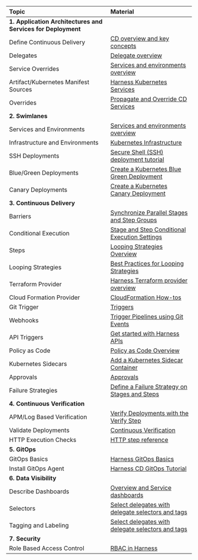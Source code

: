 | Topic | Material                                                                                                                                                              
| :------------------------------ | :------------------------------ | 
|**1. Application Architectures and Services for Deployment** | |
| Define Continuous Delivery | [CD overview and key concepts](https://developer.harness.io/docs/continuous-delivery/get-started/cd-pipeline-basics/) |
| Delegates | [Delegate overview ](https://developer.harness.io/docs/platform/delegates/delegate-concepts/delegate-overview/) |
| Service Overrides | [Services and environments overview](https://developer.harness.io/docs/continuous-delivery/get-started/services-and-environments-overview#service-overrides) |
| Artifact/Kubernetes Manifest Sources  | [Harness Kubernetes Services](https://developer.harness.io/docs/continuous-delivery/deploy-srv-diff-platforms/kubernetes/kubernetes-executions/deploy-manifests-using-apply-step) |
| Overrides  | [Propagate and Override CD Services](https://developer.harness.io/docs/continuous-delivery/x-platform-cd-features/services/propagate-and-override-cd-services) |
|**2. Swimlanes** | |
| Services and Environments | [Services and environments overview](https://developer.harness.io/docs/continuous-delivery/onboard-cd/cd-concepts/services-and-environments-overview/) |
| Infrastructure and Environments | [Kubernetes Infrastructure](https://developer.harness.io/docs/continuous-delivery/cd-infrastructure/kubernetes-infra/define-your-kubernetes-target-infrastructure/) |
| SSH Deployments | [Secure Shell (SSH) deployment tutorial](https://developer.harness.io/docs/continuous-delivery/deploy-srv-diff-platforms/traditional/ssh-ng) |
| Blue/Green Deployments  | [Create a Kubernetes Blue Green Deployment](https://developer.harness.io/docs/continuous-delivery/deploy-srv-diff-platforms/kubernetes/kubernetes-executions/create-a-kubernetes-blue-green-deployment) |
| Canary Deployments  | [Create a Kubernetes Canary Deployment](https://developer.harness.io/docs/continuous-delivery/cd-execution/kubernetes-executions/create-a-kubernetes-canary-deployment) |
|**3. Continuous Delivery** | |
| Barriers | [Synchronize Parallel Stages and Step Groups ](https://developer.harness.io/docs/continuous-delivery/x-platform-cd-features/cd-steps/flow-control/synchronize-deployments-using-barriers/) |
| Conditional Execution  | [Stage and Step Conditional Execution Settings](https://developer.harness.io/docs/platform/pipelines/w_pipeline-steps-reference/step-skip-condition-settings/) |
| Steps | [Looping Strategies Overview ](https://developer.harness.io/docs/platform/pipelines/looping-strategies-matrix-repeat-and-parallelism/) |
| Looping Strategies | [Best Practices for Looping Strategies ](https://developer.harness.io/docs/platform/pipelines/best-practices-for-looping-strategies/) |
| Terraform Provider | [Harness Terraform provider overview](https://developer.harness.io/docs/platform/terraform/harness-terraform-provider-overview/)|
| Cloud Formation Provider | [CloudFormation How-tos](https://developer.harness.io/docs/continuous-delivery/cd-infrastructure/cloudformation-infra/cloud-formation-how-tos) |
| Git Trigger  | [Triggers](https://developer.harness.io/docs/category/triggers/) |
| Webhooks  | [Trigger Pipelines using Git Events](https://developer.harness.io/docs/platform/triggers/triggering-pipelines/) |
| API Triggers  | [Get started with Harness APIs](https://developer.harness.io/docs/platform/Resource-Development/APIs/api-quickstart) |
| Policy as Code  | [Policy as Code Overview](https://developer.harness.io/docs/platform/Governance/Policy-as-code/harness-governance-overview/) |
| Kubernetes Sidecars | [Add a Kubernetes Sidecar Container](https://developer.harness.io/docs/continuous-delivery/deploy-srv-diff-platforms/kubernetes/cd-kubernetes-category/add-a-kubernetes-sidecar-container) |
| Approvals | [Approvals](https://developer.harness.io/docs/category/approvals/) |
| Failure Strategies  | [Define a Failure Strategy on Stages and Steps](https://developer.harness.io/docs/platform/pipelines/define-a-failure-strategy-on-stages-and-steps/) |
|**4. Continuous Verification** | |
| APM/Log Based Verification  | [Verify Deployments with the Verify Step](https://developer.harness.io/docs/continuous-delivery/verify/verify-deployments-with-the-verify-step) |
| Validate Deployments | [Continuous Verification](https://developer.harness.io/docs/category/continuous-verification/) |
| HTTP Execution Checks | [HTTP step reference](https://developer.harness.io/docs/continuous-delivery/x-platform-cd-features/executions/cd-general-steps/using-http-requests-in-cd-pipelines)|
|**5. GitOps** | |
| GitOps Basics  | [Harness GitOps Basics](https://developer.harness.io/docs/continuous-delivery/cd-gitops/harness-git-ops-basics/) |
| Install GitOps Agent  | [Harness CD GitOps Tutorial](https://developer.harness.io/docs/continuous-delivery/cd-gitops/harness-cd-git-ops-quickstart/) |
|**6. Data Visibility**| |
| Describe Dashboards| [Overview and Service dashboards](https://developer.harness.io/docs/continuous-delivery/monitor-deployments/monitor-cd-deployments) |
| Selectors  | [Select delegates with delegate selectors and tags](https://developer.harness.io/docs/platform/delegates/manage-delegates/select-delegates-with-selectors/) |
| Tagging and Labeling  | [Select delegates with delegate selectors and tags](https://developer.harness.io/docs/platform/delegates/manage-delegates/select-delegates-with-selectors/) |
|**7. Security**  | |
| Role Based Access Control | [RBAC in Harness](https://developer.harness.io/docs/platform/role-based-access-control/rbac-in-harness) |
